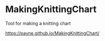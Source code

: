 # MakingKnittingChart
Tool for making a knitting chart

https://payne.github.io/MakingKnittingChart/

